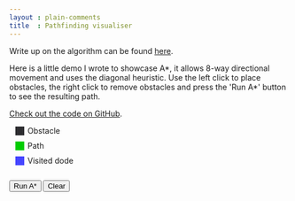 ```yaml
---
layout : plain-comments
title  : Pathfinding visualiser
---
```


Write up on the algorithm can be found [here][1].

Here is a little demo I wrote to showcase A\*, it allows 8-way directional movement and uses the diagonal heuristic. Use the left click to place obstacles, the right click to remove obstacles and press the 'Run A\*' button to see the resulting path.

[Check out the code on GitHub][2].

<div style="margin: 10px;">
<div style="background-color: #2d2d30; border: 1px solid #FFF; float: left; height: 16px; margin-right: 5px; width: 16px;">
</div>
Obstacle
</div>
<div style="margin: 10px;">
<div style="background-color: #00cc00; border: 1px solid #FFF; float: left; height: 16px; margin-right: 5px; width: 16px;">
</div>
Path
</div>
<div style="margin: 10px;">
<div style="background-color: #4444ff; border: 1px solid #FFF; float: left; height: 16px; margin-right: 5px; width: 16px;">
</div>
Visited dode
</div>

<style>
#astar {
 margin:0 auto;
 display:block;
}

#astar:hover {
 cursor:crosshair;
}

#astar-info {
 border:1px #000 solid;
}
</style>

<br />
<section>
<canvas id="astar" oncontextmenu="return false;"><!----></canvas>
<div id="info">
</div>
<div>
<button id="run">Run A*</button>
<button id="clear">Clear</button>
</div>
</section>
<script src="//ajax.googleapis.com/ajax/libs/jquery/1.10.2/jquery.min.js"></script>
<script src="{{ site.baseurl }}/scripts/demos/pathfinding-visualiser.js" async="async"></script>



[1]: {{site.baseurl}}/2012/06/03/astar-pathfinding-algorithm.html
[2]: https://github.com/Tyriar/canvas-astar.js